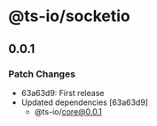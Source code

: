 # @ts-io/socketio

## 0.0.1

### Patch Changes

- 63a63d9: First release
- Updated dependencies [63a63d9]
  - @ts-io/core@0.0.1
